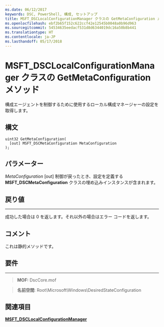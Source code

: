 ```yaml
---
ms.date: 06/12/2017
keywords: DSC, PowerShell, 構成, セットアップ
title: MSFT_DSCLocalConfigurationManager クラスの GetMetaConfiguration メソッド
ms.openlocfilehash: ebf2b65f152c622ccf42e12545b0048a0b96d963
ms.sourcegitcommit: 54534635eedacf531d8d6344019dc16a50b8b441
ms.translationtype: HT
ms.contentlocale: ja-JP
ms.lasthandoff: 05/17/2018
---
```

# <a name="getmetaconfiguration-method-of-the-msftdsclocalconfigurationmanager-class"></a>MSFT_DSCLocalConfigurationManager クラスの GetMetaConfiguration メソッド

構成エージェントを制御するために使用するローカル構成マネージャーの設定を取得します。

<a name="syntax"></a>構文
------

```mof
uint32 GetMetaConfiguration(
  [out] MSFT_DSCMetaConfiguration MetaConfiguration
);
```

<a name="parameters"></a>パラメーター
----------

*MetaConfiguration* \[out\] 制御が戻ったとき、設定を定義する **MSFT_DSCMetaConfiguration** クラスの埋め込みインスタンスが含まれます。

## <a name="return-value"></a>戻り値
------------

成功した場合は 0 を返します。それ以外の場合はエラー コードを返します。

## <a name="remarks"></a>コメント

これは静的メソッドです。

## <a name="requirements"></a>要件
------------
>**MOF:** DscCore.mof

>**名前空間**: Root\Microsoft\Windows\DesiredStateConfiguration


## <a name="see-also"></a>関連項目


[**MSFT_DSCLocalConfigurationManager**](msft-dsclocalconfigurationmanager.md)